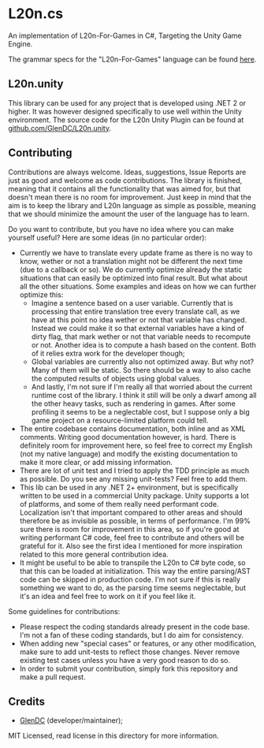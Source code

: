 # L20n.cs

An implementation of L20n-For-Games in C#, Targeting the Unity Game Engine.

The grammar specs for the "L20n-For-Games" language can be found [here](https://github.com/GlenDC/L20n/blob/master/design/l20n-specs.md).

## L20n.unity

This library can be used for any project that is developed using .NET 2 or higher.
It was however designed specifically to use well within the Unity environment.
The source code for the L20n Unity Plugin can be found at [github.com/GlenDC/L20n.unity](https://github.com/GlenDC/L20n.unity).

## Contributing

Contributions are always welcome.
Ideas, suggestions, Issue Reports are just as good and welcome as code contributions.
The library is finished, meaning that it contains all the functionality that was aimed for,
but that doesn't mean there is no room for improvement. Just keep in mind that the aim
is to keep the library and L20n language as simple as possible,
meaning that we should minimize the amount the user of the language has to learn.

Do you want to contribute, but you have no idea where you can make yourself useful?
Here are some ideas (in no particular order):

+ Currently we have to translate every update frame as there is no way to know,
  wether or not a translation might not be different the next time (due to a callback or so).
  We do currently optimize already the static situations that can easily be optimized into final result.
  But what about all the other situations. Some examples and ideas on how we can further optimize this:
    + Imagine a sentence based on a user variable. Currently that is processing that entire translation tree
      every translate call, as we have at this point no idea wether or not that variable has changed.
      Instead we could make it so that external variables have a kind of dirty flag, that mark wether or not that variable needs to recompute or not. Another idea is to compute a hash based on the content. Both of it relies extra work for the developer though;
    + Global variables are currently also not optimized away. But why not? Many of them will be static. So there should be a way to also cache the computed results of objects using global values.
    + And lastly, I'm not sure if I'm really all that worried about the current runtime cost of the library.
      I think it still will be only a dwarf among all the other heavy tasks, such as rendering in games.
      After some profiling it seems to be a neglectable cost, but I suppose only a big game project on a
      resource-limited platform could tell.
+ The entire codebase contains documentation, both inline and as XML comments. Writing good documentation however, is hard.
  There is definitely room for improvement here, so feel free to correct my English (not my native language) and
  modify the existing documentation to make it more clear, or add missing information.
+ There are lot of unit test and I tried to apply the TDD principle as much as possible.
  Do you see any missing unit-tests? Feel free to add them.
+ This lib can be used in any .NET 2+ environment, but is specifically written to be used in a commercial Unity package.
  Unity supports a lot of platforms, and some of them really need performant code.
  Localization isn't that important compared to other areas and should therefore be as invisible as possible,
  in terms of performance. I'm 99% sure there is room for improvement in this area, so if you're good
  at writing performant C# code, feel free to contribute and others will be grateful for it.
  Also see the first idea I mentioned for more inspiration related to this more general contribution idea.
+ It might be useful to be able to transpile the L20n to C# byte code, so that this can be loaded at initialization.
  This way the entire parsing/AST code can be skipped in production code. I'm not sure if this is really something
  we want to do, as the parsing time seems neglectable, but it's an idea and feel free to work on it if
  you feel like it.

Some guidelines for contributions:

+ Please respect the coding standards already present in the code base.
  I'm not a fan of these coding standards, but I do aim for consistency.
+ When adding new "special cases" or features, or any other modification,
  make sure to add unit-tests to reflect those changes. Never remove existing test cases
  unless you have a very good reason to do so.
+ In order to submit your contribution, simply fork this repository and make a pull request.

## Credits

+ [GlenDC](https://github.com/GlenDC) (developer/maintainer);

MIT Licensed, read license in this directory for more information.
